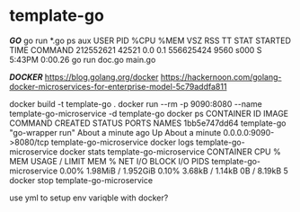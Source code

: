 # template-go

***GO***
go run *.go
ps aux
USER              PID  %CPU %MEM      VSZ    RSS   TT  STAT STARTED      TIME COMMAND
212552621       42521   0.0  0.1 556625424   9560 s000  S     5:43PM   0:00.26 go run doc.go main.go

***DOCKER***
https://blog.golang.org/docker
https://hackernoon.com/golang-docker-microservices-for-enterprise-model-5c79addfa811

docker build -t template-go .
docker run --rm -p 9090:8080 --name template-go-microservice -d template-go
docker ps
    CONTAINER ID        IMAGE               COMMAND             CREATED              STATUS              PORTS                    NAMES
    1bb5e747dd64        template-go         "go-wrapper run"    About a minute ago   Up About a minute   0.0.0.0:9090->8080/tcp   template-go-microservice
docker logs template-go-microservice
docker stats template-go-microservice
    CONTAINER                  CPU %               MEM USAGE / LIMIT    MEM %               NET I/O             BLOCK I/O           PIDS
    template-go-microservice   0.00%               1.98MiB / 1.952GiB   0.10%               3.68kB / 1.14kB     0B / 8.19kB         5
docker stop template-go-microservice


use yml to setup env variqble with docker?
